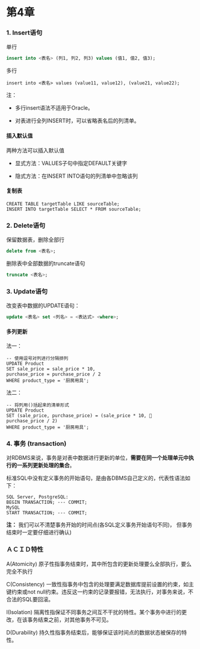 # 第4章

### 1. Insert语句

单行

```sql
insert into <表名> (列1, 列2, 列3) values (值1, 值2, 值3);
```

多行

```
insert into <表名> values (value11, value12), (value21, value22);
```

注：

* 多行insert语法不适用于Oracle。

* 对表进行全列INSERT时，可以省略表名后的列清单。

#### 插入默认值

两种方法可以插入默认值

* 显式方法：VALUES子句中指定DEFAULT关键字

* 隐式方法：在INSERT INTO语句的列清单中忽略该列

#### 复制表

```
CREATE TABLE targetTable LIKE sourceTable;
INSERT INTO targetTable SELECT * FROM sourceTable;
```



### 2. Delete语句

保留数据表，删除全部行

```sql
delete from <表名>;
```

删除表中全部数据的truncate语句

```sql
truncate <表名>;
```



### 3. Update语句

改变表中数据的UPDATE语句：

```sql
update <表名> set <列名> = <表达式> <where>;
```

#### 多列更新

法一：

```
-- 使用逗号对列进行分隔排列
UPDATE Product
SET sale_price = sale_price * 10,
purchase_price = purchase_price / 2
WHERE product_type = '厨房用具';
```

法二：

```
-- 将列用()括起来的清单形式
UPDATE Product
SET (sale_price, purchase_price) = (sale_price * 10, 
purchase_price / 2)
WHERE product_type = '厨房用具';
```



### 4. 事务 (transaction)

对RDBMS来说，事务是对表中数据进行更新的单位，**需要在同一个处理单元中执行的一系列更新处理的集合**。

标准SQL中没有定义事务的开始语句，是由各DBMS自己定义的，代表性语法如下：

```
SQL Server, PostgreSQL:
BEGIN TRANSACTION; --- COMMIT;
MySQL
START TRANSACTION; --- COMMIT;
```

**注：** 我们可以不清楚事务开始的时间点(各SQL定义事务开始语句不同)， 但事务结束时一定要仔细进行确认)



### ＡＣＩＤ特性

A(Atomicity) 原子性指事务结束时，其中所包含的更新处理要么全部执行，要么完全不执行

C(Consistency) 一致性指事务中包含的处理要满足数据库提前设置的约束，如主键约束或not null约束。违反这一约束的记录要报错，无法执行，对事务来说，不合法的SQL要回滚。

I(Isolation) 隔离性指保证不同事务之间互不干扰的特性。某个事务中进行的更改，在该事务结束之前，对其他事务不可见。

D(Durability) 持久性指事务结束后，能够保证该时间点的数据状态被保存的特性。



















































